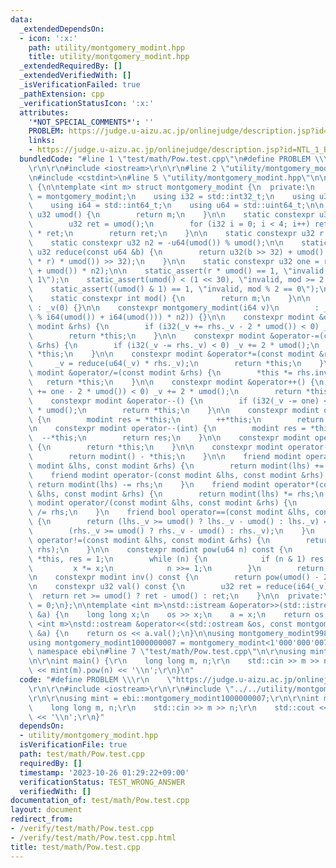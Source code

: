 ```yaml
---
data:
  _extendedDependsOn:
  - icon: ':x:'
    path: utility/montgomery_modint.hpp
    title: utility/montgomery_modint.hpp
  _extendedRequiredBy: []
  _extendedVerifiedWith: []
  _isVerificationFailed: true
  _pathExtension: cpp
  _verificationStatusIcon: ':x:'
  attributes:
    '*NOT_SPECIAL_COMMENTS*': ''
    PROBLEM: https://judge.u-aizu.ac.jp/onlinejudge/description.jsp?id=NTL_1_B
    links:
    - https://judge.u-aizu.ac.jp/onlinejudge/description.jsp?id=NTL_1_B
  bundledCode: "#line 1 \"test/math/Pow.test.cpp\"\n#define PROBLEM \\\r\n    \"https://judge.u-aizu.ac.jp/onlinejudge/description.jsp?id=NTL_1_B\"\
    \r\n\r\n#include <iostream>\r\n\r\n#line 2 \"utility/montgomery_modint.hpp\"\n\
    \n#include <cstdint>\n#line 5 \"utility/montgomery_modint.hpp\"\n\nnamespace ebi\
    \ {\n\ntemplate <int m> struct montgomery_modint {\n  private:\n    using modint\
    \ = montgomery_modint;\n    using i32 = std::int32_t;\n    using u32 = std::uint32_t;\n\
    \    using i64 = std::int64_t;\n    using u64 = std::uint64_t;\n\n    static constexpr\
    \ u32 umod() {\n        return m;\n    }\n\n    static constexpr u32 get_r() {\n\
    \        u32 ret = umod();\n        for (i32 i = 0; i < 4; i++) ret *= 2 - umod()\
    \ * ret;\n        return ret;\n    }\n\n    static constexpr u32 r = get_r();\n\
    \    static constexpr u32 n2 = -u64(umod()) % umod();\n\n    static constexpr\
    \ u32 reduce(const u64 &b) {\n        return u32(b >> 32) + umod() - u32((u64(u32(b)\
    \ * r) * umod()) >> 32);\n    }\n\n    static constexpr u32 one = reduce(i64(1\
    \ + umod()) * n2);\n\n    static_assert(r * umod() == 1, \"invalid, r * mod !=\
    \ 1\");\n    static_assert(umod() < (1 << 30), \"invalid, mod >= 2 ^ 30\");\n\
    \    static_assert((umod() & 1) == 1, \"invalid, mod % 2 == 0\");\n\n  public:\n\
    \    static constexpr int mod() {\n        return m;\n    }\n\n    constexpr montgomery_modint()\
    \ : _v(0) {}\n\n    constexpr montgomery_modint(i64 v)\n        : _v(reduce((v\
    \ % i64(umod()) + i64(umod())) * n2)) {}\n\n    constexpr modint &operator+=(const\
    \ modint &rhs) {\n        if (i32(_v += rhs._v - 2 * umod()) < 0) _v += 2 * umod();\n\
    \        return *this;\n    }\n\n    constexpr modint &operator-=(const modint\
    \ &rhs) {\n        if (i32(_v -= rhs._v) < 0) _v += 2 * umod();\n        return\
    \ *this;\n    }\n\n    constexpr modint &operator*=(const modint &rhs) {\n   \
    \     _v = reduce(u64(_v) * rhs._v);\n        return *this;\n    }\n\n    constexpr\
    \ modint &operator/=(const modint &rhs) {\n        *this *= rhs.inv();\n     \
    \   return *this;\n    }\n\n    constexpr modint &operator++() {\n        if (i32(_v\
    \ += one - 2 * umod()) < 0) _v += 2 * umod();\n        return *this;\n    }\n\n\
    \    constexpr modint &operator--() {\n        if (i32(_v -= one) < 0) _v += 2\
    \ * umod();\n        return *this;\n    }\n\n    constexpr modint operator++(int)\
    \ {\n        modint res = *this;\n        ++*this;\n        return res;\n    }\n\
    \n    constexpr modint operator--(int) {\n        modint res = *this;\n      \
    \  --*this;\n        return res;\n    }\n\n    constexpr modint operator+() const\
    \ {\n        return *this;\n    }\n\n    constexpr modint operator-() const {\n\
    \        return modint() - *this;\n    }\n\n    friend modint operator+(const\
    \ modint &lhs, const modint &rhs) {\n        return modint(lhs) += rhs;\n    }\n\
    \    friend modint operator-(const modint &lhs, const modint &rhs) {\n       \
    \ return modint(lhs) -= rhs;\n    }\n    friend modint operator*(const modint\
    \ &lhs, const modint &rhs) {\n        return modint(lhs) *= rhs;\n    }\n    friend\
    \ modint operator/(const modint &lhs, const modint &rhs) {\n        return modint(lhs)\
    \ /= rhs;\n    }\n    friend bool operator==(const modint &lhs, const modint &rhs)\
    \ {\n        return (lhs._v >= umod() ? lhs._v - umod() : lhs._v) ==\n       \
    \        (rhs._v >= umod() ? rhs._v - umod() : rhs._v);\n    }\n    friend bool\
    \ operator!=(const modint &lhs, const modint &rhs) {\n        return !(lhs ==\
    \ rhs);\n    }\n\n    constexpr modint pow(u64 n) const {\n        modint x =\
    \ *this, res = 1;\n        while (n) {\n            if (n & 1) res *= x;\n   \
    \         x *= x;\n            n >>= 1;\n        }\n        return res;\n    }\n\
    \n    constexpr modint inv() const {\n        return pow(umod() - 2);\n    }\n\
    \n    constexpr u32 val() const {\n        u32 ret = reduce(i64(_v));\n      \
    \  return ret >= umod() ? ret - umod() : ret;\n    }\n\n  private:\n    u32 _v\
    \ = 0;\n};\n\ntemplate <int m>\nstd::istream &operator>>(std::istream &os, montgomery_modint<m>\
    \ &a) {\n    long long x;\n    os >> x;\n    a = x;\n    return os;\n}\ntemplate\
    \ <int m>\nstd::ostream &operator<<(std::ostream &os, const montgomery_modint<m>\
    \ &a) {\n    return os << a.val();\n}\n\nusing montgomery_modint998244353 = montgomery_modint<998244353>;\n\
    using montgomery_modint1000000007 = montgomery_modint<1'000'000'007>;\n\n}  //\
    \ namespace ebi\n#line 7 \"test/math/Pow.test.cpp\"\n\r\nusing mint = ebi::montgomery_modint1000000007;\r\
    \n\r\nint main() {\r\n    long long m, n;\r\n    std::cin >> m >> n;\r\n    std::cout\
    \ << mint(m).pow(n) << '\\n';\r\n}\n"
  code: "#define PROBLEM \\\r\n    \"https://judge.u-aizu.ac.jp/onlinejudge/description.jsp?id=NTL_1_B\"\
    \r\n\r\n#include <iostream>\r\n\r\n#include \"../../utility/montgomery_modint.hpp\"\
    \r\n\r\nusing mint = ebi::montgomery_modint1000000007;\r\n\r\nint main() {\r\n\
    \    long long m, n;\r\n    std::cin >> m >> n;\r\n    std::cout << mint(m).pow(n)\
    \ << '\\n';\r\n}"
  dependsOn:
  - utility/montgomery_modint.hpp
  isVerificationFile: true
  path: test/math/Pow.test.cpp
  requiredBy: []
  timestamp: '2023-10-26 01:29:22+09:00'
  verificationStatus: TEST_WRONG_ANSWER
  verifiedWith: []
documentation_of: test/math/Pow.test.cpp
layout: document
redirect_from:
- /verify/test/math/Pow.test.cpp
- /verify/test/math/Pow.test.cpp.html
title: test/math/Pow.test.cpp
---
```


